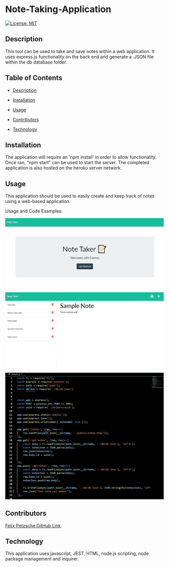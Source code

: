 # Note-Taking-Application

[![License: MIT](https://img.shields.io/badge/License-MIT-blue.svg)](https://opensource.org/licenses/MIT)

## Description

This tool can be used to take and save notes within a web application. It uses express.js functionality on the back end and generate a .JSON file within the db database folder.

## Table of Contents

- [Description](#description)

- [Installation](#installation)

- [Usage](#usage)

- [Contributors](#contributors)

- [Technology](#technology)


## Installation

The application will require an 'npm install' in order to allow functionality. Once ran, "npm start" can be used to start the server. The completed application is also hosted on the heroku server network.  

## Usage

This application should be used to easily create and keep track of notes using a web-based application. 

Usage and Code Examples:

![img](./assets/start_screen.JPG)

![img](./assets/sample_note.JPG)

![img](./assets/code_snippet.JPG)


## Contributors

[Felix Petzsche GitHub Link](https://felix1805.github.io/Note-Taking-Application/).


## Technology

This application uses javascript, JEST, HTML, node.js scripting, node package management and inquirer. 
